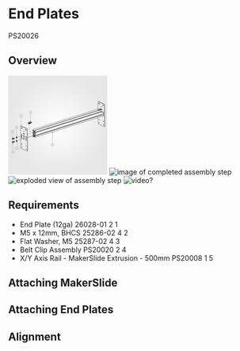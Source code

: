 # End Plates

PS20026

## Overview
![exploded view of End Plates](tPictures/PS20026_2.png)  ![image of completed assembly step](http://placehold.it/200x200) ![exploded view of assembly step](http://placehold.it/200x200) ![video?](http://placehold.it/200x200)

## Requirements

* End Plate (12ga) 26028-01 2 1
* M5 x 12mm, BHCS 25286-02 4 2
* Flat Washer, M5 25287-02 4 3
* Belt Clip Assembly PS20020 2 4
* X/Y Axis Rail - MakerSlide Extrusion - 500mm PS20008 1 5


## Attaching MakerSlide

## Attaching End Plates

## Alignment

